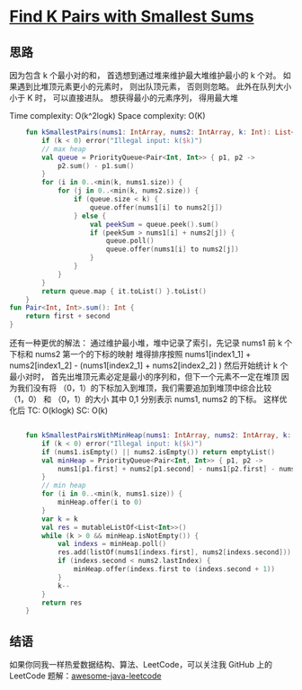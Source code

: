 # [Find K Pairs with Smallest Sums][title]


## 思路
因为包含 k 个最小对的和， 首选想到通过堆来维护最大堆维护最小的 k 个对。
如果遇到比堆顶元素更小的元素时， 则出队顶元素， 否则则忽略。
此外在队列大小小于 K 时， 可以直接进队。
想获得最小的元素序列， 得用最大堆

Time complexity: O(k^2logk)
Space complexity: O(K)
```kotlin
    fun kSmallestPairs(nums1: IntArray, nums2: IntArray, k: Int): List<List<Int>> {
        if (k < 0) error("Illegal input: k($k)")
        // max heap
        val queue = PriorityQueue<Pair<Int, Int>> { p1, p2 ->
            p2.sum() - p1.sum()
        }
        for (i in 0..<min(k, nums1.size)) {
            for (j in 0..<min(k, nums2.size)) {
                if (queue.size < k) {
                    queue.offer(nums1[i] to nums2[j])
                } else {
                    val peekSum = queue.peek().sum()
                    if (peekSum > nums1[i] + nums2[j]) {
                        queue.poll()
                        queue.offer(nums1[i] to nums2[j])
                    }
                }
            }
        }
        return queue.map { it.toList() }.toList()
    }
fun Pair<Int, Int>.sum(): Int {
    return first + second
}
```


还有一种更优的解法：
通过维护最小堆，堆中记录了索引，先记录 nums1 前 k 个下标和 nums2 第一个的下标的映射
堆得排序按照 nums1[index1_1] + nums2[index1_2] - (nums1[index2_1] + nums2[index2_2] )
然后开始统计 k 个最小对时， 首先出堆顶元素必定是最小的序列和，但下一个元素不一定在堆顶
因为我们没有将 （0，1）的下标加入到堆顶，我们需要追加到堆顶中综合比较 （1，0） 和 （0，1）的大小
其中 0,1 分别表示 nums1, nums2 的下标。
这样优化后
TC: O(klogk)
SC: O(k)
```kotlin

    fun kSmallestPairsWithMinHeap(nums1: IntArray, nums2: IntArray, k: Int): List<List<Int>> {
        if (k < 0) error("Illegal input: k($k)")
        if (nums1.isEmpty() || nums2.isEmpty()) return emptyList()
        val minHeap = PriorityQueue<Pair<Int, Int>> { p1, p2 ->
            nums1[p1.first] + nums2[p1.second] - nums1[p2.first] - nums2[p2.second]
        }
        // min heap
        for (i in 0..<min(k, nums1.size)) {
            minHeap.offer(i to 0)
        }
        var k = k
        val res = mutableListOf<List<Int>>()
        while (k > 0 && minHeap.isNotEmpty()) {
            val indexs = minHeap.poll()
            res.add(listOf(nums1[indexs.first], nums2[indexs.second]))
            if (indexs.second < nums2.lastIndex) {
                minHeap.offer(indexs.first to (indexs.second + 1))
            }
            k--
        }
        return res
    }

```
## 结语

如果你同我一样热爱数据结构、算法、LeetCode，可以关注我 GitHub 上的 LeetCode 题解：[awesome-java-leetcode][ajl]



[title]: https://leetcode.cn/problems/find-k-pairs-with-smallest-sums/description/
[ajl]: https://github.com/Blankj/awesome-java-leetcode

